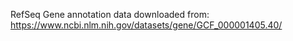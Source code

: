 RefSeq Gene annotation data downloaded from: https://www.ncbi.nlm.nih.gov/datasets/gene/GCF_000001405.40/
